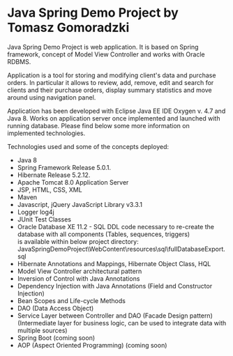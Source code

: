 # Java Spring Demo Project by Tomasz Gomoradzki

Java Spring Demo Project is web application. It is based on Spring framework, concept of Model View Controller and works with Oracle RDBMS.

Application is a tool for storing and modifying client's data and purchase orders. In particular it allows to review, add, remove, edit and search for clients and their purchase orders, display summary statistics and move around using navigation panel.

Application has been developed with Eclipse Java EE IDE Oxygen v. 4.7 and Java 8. Works on application server once implemented and launched with running database. Please find below some more information on implemented technologies.

Technologies used and some of the concepts deployed:

- Java 8
- Spring Framework Release 5.0.1.
- Hibernate Release 5.2.12.
- Apache Tomcat 8.0 Application Server
- JSP, HTML, CSS, XML
- Maven
- Javascript, jQuery JavaScript Library v3.3.1
- Logger log4j
- JUnit Test Classes
- Oracle Database XE 11.2 - SQL DDL code necessary to re-create the database with all components (Tables, sequences, triggers)  
  is available within below project directory: JavaSpringDemoProject\WebContent\resources\sql\fullDatabaseExport.sql
- Hibernate Annotations and Mappings, Hibernate Object Class, HQL
- Model View Controller architectural pattern
- Inversion of Control with Java Annotations
- Dependency Injection with Java Annotations (Field and Constructor Injection)
- Bean Scopes and Life-cycle Methods
- DAO (Data Access Object)
- Service Layer between Controller and DAO (Facade Design pattern) (Intermediate layer for business logic, can be used to integrate data with multiple sources)
- Spring Boot (coming soon)
- AOP (Aspect Oriented Programming) (coming soon)


